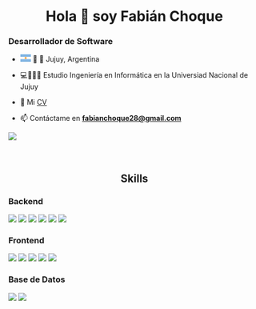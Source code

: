 <h1 align="center">Hola 👋 soy Fabián Choque</h1>
<h3>Desarrollador de Software</h3>

- ![AR](icons/AR.png) 🧉 🌵 Jujuy, Argentina
- 💻👨🏻‍🎓 Estudio Ingeniería en Informática en la Universiad Nacional de Jujuy

- 📝 Mi [CV](https://drive.google.com/file/d/1nzUQUSv2HMps-DgWHAUr-WDs0J8Vgnrr/view?usp=sharing)

- 📫 Contáctame en **fabianchoque28@gmail.com**

<p >
    <a href="https://www.linkedin.com/in/fchoque/" target="blank">
      <img src="https://img.shields.io/badge/LinkedIn-0077B5?style=for-the-badge&logo=linkedin&logoColor=white" />
    </a>    
</p>
<br />
<h2 align="center">Skills</h2>
<h3>Backend</h3>
<p>
    <img src="https://img.shields.io/badge/-Docker-fff?&logo=Docker"/>
    <img src="https://img.shields.io/badge/-Python-fff?&logo=Python"/>
    <img src="https://img.shields.io/badge/-Django-fff?&logo=Django&logoColor=092D1F"/>
    <img src="https://img.shields.io/badge/-Java-fff?&logo=openjdk&logoColor=E00308"/>
    <img src="https://img.shields.io/badge/-Spring Boot-fff?&logo=springboot&logoColor=6DB33F"/>
    <img src="https://img.shields.io/badge/-Node-fff?&logo=nodedotjs&logoColor=5FA04E"/>
</p>
<h3>Frontend</h3>
<p>
    <img src="https://img.shields.io/badge/-HTML-fff?&logo=html5"/>
    <img src="https://img.shields.io/badge/-CSS-fff?&logo=css3&logoColor=1572B6"/>
    <img src="https://img.shields.io/badge/-Javascript-fff?&logo=javascript"/>
    <img src="https://img.shields.io/badge/-React-fff?&logo=React"/>
    <img src="https://img.shields.io/badge/-Next.js-fff?&logo=nextdotjs&logoColor=000000"/>
</p>

<h3>Base de Datos</h3>
<p>
    <img src="https://img.shields.io/badge/-PostgreSQL-fff?&logo=postgresql"/>
    <img src="https://img.shields.io/badge/-MongoDB-fff?&logo=mongodb"/>

</p>
